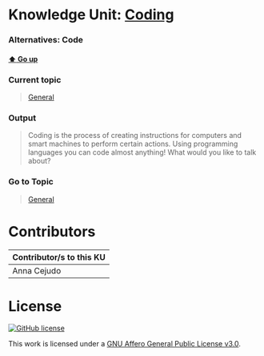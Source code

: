 # Knowledge Unit: [Coding](../../knowledge_units/general/coding.md)
### Alternatives:   Code 
#### [:arrow_up: Go up](../../topics/general.md)
### Current topic
> [General](../../topics/general.md)
### Output
> Coding is the process of creating instructions for computers and smart machines to perform certain actions. Using programming languages you can code almost anything! What would you like to talk about?
### Go to Topic
> [General](../../topics/general.md)


# Contributors

| Contributor/s to this KU |
| - | 
| Anna Cejudo |

# License
[![GitHub license](https://img.shields.io/github/license/inbrainz/cerebro)](https://github.com/inbrainz/cerebro/blob/master/LICENSE)

This work is licensed under a [GNU Affero General Public License v3.0](https://www.gnu.org/licenses/agpl-3.0.txt).